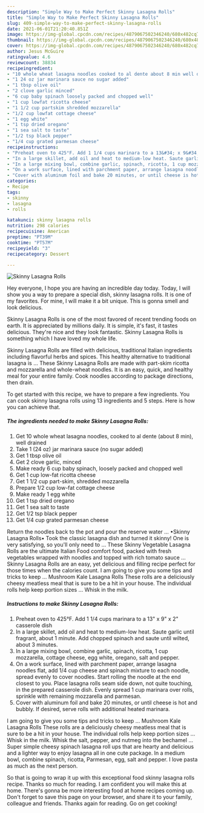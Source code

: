 ```yaml
---
description: "Simple Way to Make Perfect Skinny Lasagna Rolls"
title: "Simple Way to Make Perfect Skinny Lasagna Rolls"
slug: 409-simple-way-to-make-perfect-skinny-lasagna-rolls
date: 2021-06-01T21:20:40.851Z
image: https://img-global.cpcdn.com/recipes/4879067502346240/680x482cq70/skinny-lasagna-rolls-recipe-main-photo.jpg
thumbnail: https://img-global.cpcdn.com/recipes/4879067502346240/680x482cq70/skinny-lasagna-rolls-recipe-main-photo.jpg
cover: https://img-global.cpcdn.com/recipes/4879067502346240/680x482cq70/skinny-lasagna-rolls-recipe-main-photo.jpg
author: Jesus McGuire
ratingvalue: 4.6
reviewcount: 38834
recipeingredient:
- "10 whole wheat lasagna noodles cooked to al dente about 8 min well drained"
- "1 24 oz jar marinara sauce no sugar added"
- "1 tbsp olive oil"
- "2 clove garlic minced"
- "6 cup baby spinach loosely packed and chopped well"
- "1 cup lowfat ricotta cheese"
- "1 1/2 cup partskim shredded mozzarella"
- "1/2 cup lowfat cottage cheese"
- "1 egg white"
- "1 tsp dried oregano"
- "1 sea salt to taste"
- "1/2 tsp black pepper"
- "1/4 cup grated parmesan cheese"
recipeinstructions:
- "Preheat oven to 425°F. Add 1 1/4 cups marinara to a 13&#34; x 9&#34; x 2&#34; casserole dish"
- "In a large skillet, add oil and heat to medium-low heat. Saute garlic until fragrant, about 1 minute. Add chopped spinach and saute until wilted, about 3 minutes."
- "In a large mixing bowl, combine garlic, spinach, ricotta, 1 cup mozzarella, cottage cheese, egg white, oregano, salt and pepper."
- "On a work surface, lined with parchment paper, arrange lasagna noodles flat, add 1/4 cup cheese and spinach mixture to each noodle, spread evenly to cover noodles. Start rolling the noodle at the end closest to you. Place lasagna rolls seam side down, not quite touching, in the prepared casserole dish. Evenly spread 1 cup marinara over rolls, sprinkle with remaining mozzarella and parmesan."
- "Cover with aluminum foil and bake 20 minutes, or until cheese is hot and bubbly. If desired, serve rolls with additional heated marinara."
categories:
- Recipe
tags:
- skinny
- lasagna
- rolls

katakunci: skinny lasagna rolls 
nutrition: 298 calories
recipecuisine: American
preptime: "PT39M"
cooktime: "PT57M"
recipeyield: "3"
recipecategory: Dessert

---
```



![Skinny Lasagna Rolls](https://img-global.cpcdn.com/recipes/4879067502346240/680x482cq70/skinny-lasagna-rolls-recipe-main-photo.jpg)

Hey everyone, I hope you are having an incredible day today. Today, I will show you a way to prepare a special dish, skinny lasagna rolls. It is one of my favorites. For mine, I will make it a bit unique. This is gonna smell and look delicious.

Skinny Lasagna Rolls is one of the most favored of recent trending foods on earth. It is appreciated by millions daily. It is simple, it's fast, it tastes delicious. They're nice and they look fantastic. Skinny Lasagna Rolls is something which I have loved my whole life.

Skinny Lasagna Rolls are filled with delicious, traditional Italian ingredients including flavorful herbs and spices. This healthy alternative to traditional lasagna is … These Skinny Lasagna Rolls are made with part-skim ricotta and mozzarella and whole-wheat noodles. It is an easy, quick, and healthy meal for your entire family. Cook noodles according to package directions, then drain.


To get started with this recipe, we have to prepare a few ingredients. You can cook skinny lasagna rolls using 13 ingredients and 5 steps. Here is how you can achieve that.

<!--inarticleads1-->

##### The ingredients needed to make Skinny Lasagna Rolls:

1. Get 10 whole wheat lasagna noodles, cooked to al dente (about 8 min), well drained
1. Take 1 (24 oz) jar marinara sauce (no sugar added)
1. Get 1 tbsp olive oil
1. Get 2 clove garlic, minced
1. Make ready 6 cup baby spinach, loosely packed and chopped well
1. Get 1 cup low-fat ricotta cheese
1. Get 1 1/2 cup part-skim, shredded mozzarella
1. Prepare 1/2 cup low-fat cottage cheese
1. Make ready 1 egg white
1. Get 1 tsp dried oregano
1. Get 1 sea salt to taste
1. Get 1/2 tsp black pepper
1. Get 1/4 cup grated parmesan cheese


Return the noodles back to the pot and pour the reserve water … •Skinny Lasagna Rolls• Took the classic lasagna dish and turned it skinny! One is very satisfying, so you&#39;ll only need to … These Skinny Vegetable Lasagna Rolls are the ultimate Italian Food comfort food, packed with fresh vegetables wrapped with noodles and topped with rich tomato sauce … Skinny Lasagna Rolls are an easy, yet delicious and filling recipe perfect for those times when the calories count. I am going to give you some tips and tricks to keep … Mushroom Kale Lasagna Rolls These rolls are a deliciously cheesy meatless meal that is sure to be a hit in your house. The individual rolls help keep portion sizes … Whisk in the milk. 

<!--inarticleads2-->

##### Instructions to make Skinny Lasagna Rolls:

1. Preheat oven to 425°F. Add 1 1/4 cups marinara to a 13&#34; x 9&#34; x 2&#34; casserole dish
1. In a large skillet, add oil and heat to medium-low heat. Saute garlic until fragrant, about 1 minute. Add chopped spinach and saute until wilted, about 3 minutes.
1. In a large mixing bowl, combine garlic, spinach, ricotta, 1 cup mozzarella, cottage cheese, egg white, oregano, salt and pepper.
1. On a work surface, lined with parchment paper, arrange lasagna noodles flat, add 1/4 cup cheese and spinach mixture to each noodle, spread evenly to cover noodles. Start rolling the noodle at the end closest to you. Place lasagna rolls seam side down, not quite touching, in the prepared casserole dish. Evenly spread 1 cup marinara over rolls, sprinkle with remaining mozzarella and parmesan.
1. Cover with aluminum foil and bake 20 minutes, or until cheese is hot and bubbly. If desired, serve rolls with additional heated marinara.


I am going to give you some tips and tricks to keep … Mushroom Kale Lasagna Rolls These rolls are a deliciously cheesy meatless meal that is sure to be a hit in your house. The individual rolls help keep portion sizes … Whisk in the milk. Whisk the salt, pepper, and nutmeg into the bechamel … Super simple cheesy spinach lasagna roll ups that are hearty and delicious and a lighter way to enjoy lasagna all in one cute package. In a medium bowl, combine spinach, ricotta, Parmesan, egg, salt and pepper. I love pasta as much as the next person. 

So that is going to wrap it up with this exceptional food skinny lasagna rolls recipe. Thanks so much for reading. I am confident you will make this at home. There's gonna be more interesting food at home recipes coming up. Don't forget to save this page on your browser, and share it to your family, colleague and friends. Thanks again for reading. Go on get cooking!
